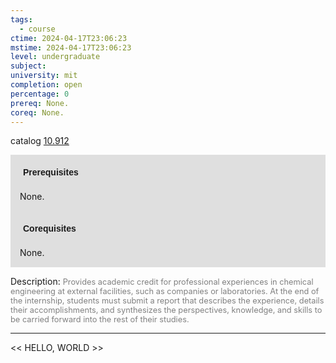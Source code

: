 ```yaml
---
tags:
  - course
ctime: 2024-04-17T23:06:23
mstime: 2024-04-17T23:06:23
level: undergraduate
subject: 
university: mit
completion: open
percentage: 0
prereq: None.
coreq: None.
---
```


catalog [10.912](http://student.mit.edu/catalog/m10b.html#10.912)

<span style="display: block; padding: 15px; background-color: rgb(100, 100, 100, 0.2);"><font id="m_prereq433_0" style="display: block; font-family: Arial, sans-serif; font-weight: bold; padding: 5px">Prerequisites</font><br><span id="prereq433_0">None.</span></span>
<span style="display: block; padding: 15px; background-color: rgb(100, 100, 100, 0.2);"><font id="m_coreq433_0" style="display: block; font-family: Arial, sans-serif; font-weight: bold; padding: 5px">Corequisites</font><br><span id="coreq433_0">None.</span></span>

<font style="">Description:</font>
<font style="color: grey; font-size: 0.8rem;">Provides academic credit for professional experiences in chemical engineering at external facilities, such as companies or laboratories. At the end of the internship, students must submit a report that describes the experience, details their accomplishments, and synthesizes the perspectives, knowledge, and skills to be carried forward into the rest of their studies.</font>



---

<< HELLO, WORLD >>
